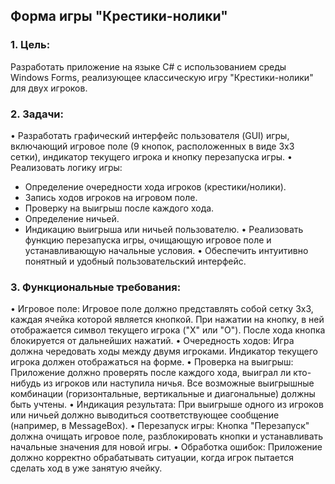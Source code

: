 ## Форма игры "Крестики-нолики"

### 1. Цель:

Разработать приложение на языке C# с использованием среды Windows Forms, реализующее классическую игру "Крестики-нолики" для двух игроков.

### 2. Задачи:

• Разработать графический интерфейс пользователя (GUI) игры, включающий игровое поле (9 кнопок, расположенных в виде 3x3 сетки), индикатор текущего игрока и кнопку перезапуска игры.
• Реализовать логику игры:
  * Определение очередности хода игроков (крестики/нолики).
  * Запись ходов игроков на игровом поле.
  * Проверку на выигрыш после каждого хода.
  * Определение ничьей.
  * Индикацию выигрыша или ничьей пользователю.
• Реализовать функцию перезапуска игры, очищающую игровое поле и устанавливающую начальные условия.
• Обеспечить интуитивно понятный и удобный пользовательский интерфейс.

### 3. Функциональные требования:

• Игровое поле: Игровое поле должно представлять собой сетку 3x3, каждая ячейка которой является кнопкой. При нажатии на кнопку, в ней отображается символ текущего игрока ("X" или "O"). После хода кнопка блокируется от дальнейших нажатий.
• Очередность ходов: Игра должна чередовать ходы между двумя игроками. Индикатор текущего игрока должен отображаться на форме.
• Проверка на выигрыш: Приложение должно проверять после каждого хода, выиграл ли кто-нибудь из игроков или наступила ничья. Все возможные выигрышные комбинации (горизонтальные, вертикальные и диагональные) должны быть учтены.
• Индикация результата: При выигрыше одного из игроков или ничьей должно выводиться соответствующее сообщение (например, в MessageBox).
• Перезапуск игры: Кнопка "Перезапуск" должна очищать игровое поле, разблокировать кнопки и устанавливать начальные значения для новой игры.
• Обработка ошибок: Приложение должно корректно обрабатывать ситуации, когда игрок пытается сделать ход в уже занятую ячейку.